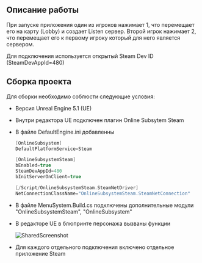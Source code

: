 ## Описание работы 

  При запуске приложения один из игроков нажимает 1, что перемещает его на карту (Lobby) и создает Listen сервер. Второй игрок нажимает 2, что перемещает его к первому игроку который для него является сервером. 
  
  Для подключения используется открытый Steam Dev ID (SteamDevAppId=480)


## Сборка проекта 
 
Для сборки необходимо соблюсти следующие условия: 
  - Версия Unreal Engine 5.1 (UE)
  - Внутри редактора UE подключен плагин Online Subsytem Steam 
  - В файле DefaultEngine.ini добавленны  
  
      ```c++
      [OnlineSubsystem]
    DefaultPlatformService=Steam

    [OnlineSubsystemSteam]
    bEnabled=true
    SteamDevAppId=480
    bInitServerOnClient=true

    [/Script/OnlineSubsystemSteam.SteamNetDriver]
    NetConnectionClassName="OnlineSubsystemSteam.SteamNetConnection"
      ```

  - В файле MenuSystem.Build.cs подключены дополнительные модули "OnlineSubsystemSteam", "OnlineSubsystem" 
  - В редакторе UE в блюпринте персонажа вызваны функции 
  
      ![SharedScreenshot](https://user-images.githubusercontent.com/80645926/206653279-f7436b08-313c-49d7-86ae-5fa432171143.jpg)

  - Для каждого отдельного подключения включено отдельное приложение Steam 
